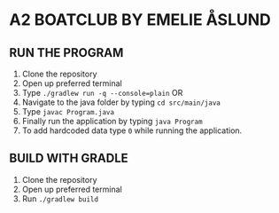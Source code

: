# A2 BOATCLUB BY EMELIE ÅSLUND

## RUN THE PROGRAM
1. Clone the repository
2. Open up preferred terminal
3. Type `./gradlew run -q --console=plain`
OR
4. Navigate to the java folder by typing `cd src/main/java`
5. Type `javac Program.java`
6. Finally run the application by typing `java Program`
7. To add hardcoded data type `0` while running the application.

## BUILD WITH GRADLE
1. Clone the repository
2. Open up preferred terminal 
4. Run `./gradlew build`